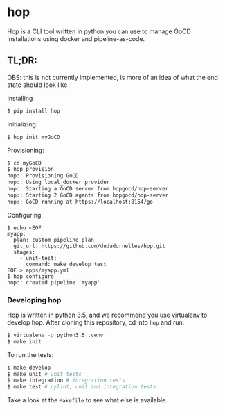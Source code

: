 # hop

Hop is a CLI tool written in python you can use to manage GoCD installations using docker and pipeline-as-code.

## TL;DR:

OBS: this is not currently implemented, is more of an idea of what the end state should look like

Installing
```bash
$ pip install hop
```
Initializing:
```bash
$ hop init myGoCD
```
Provisioning:
```bash
$ cd myGoCD
$ hop provision
hop:: Provisioning GoCD
hop:: Using local_docker provider
hop:: Starting a GoCD server from hopgocd/hop-server
hop:: Starting 2 GoCD agents from hopgocd/hop-server
hop:: GoCD running at https://localhost:8154/go
```
Configuring:
```
$ echo <EOF
myapp:
  plan: custom_pipeline_plan
  git_url: https://github.com/dudadornelles/hop.git
  stages:
    - unit-test:
      command: make develop test
EOF > apps/myapp.yml
$ hop configure
hop:: created pipeline 'myapp'
```

### Developing hop
Hop is written in python 3.5, and we recommend you use virtualenv to develop hop. After cloning this repository, cd into `hop` and run:
```bash
$ virtualenv -p python3.5 .venv
$ make init
```

To run the tests:
```bash
$ make develop
$ make unit # unit tests
$ make integration # integration tests
$ make test # pylint, unit and integration tests
```

Take a look at the `Makefile` to see what else is available.

